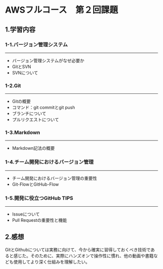 # AWSフルコース　第２回課題  
## 1.学習内容
### 1-1.バージョン管理システム
---
* バージョン管理システムがなぜ必要か  
* GitとSVN  
* SVNについて  
### 1-2.Git
---
* Gitの概要  
* コマンド：git commitとgit push  
* ブランチについて  
* プルリクエストについて
### 1-3.Markdown
---
* Markdown記法の概要
### 1-4.チーム開発におけるバージョン管理
---
* チーム開発におけるバージョン管理の重要性  
* Git-FlowとGitHub-Flow   
### 1-5.開発に役立つGitHub TIPS
---
* Issueについて  
* Pull Requestの重要性と機能
## 2.感想
GitとGithubについては実務に向けて、今から確実に習得しておくべき技術であると感じた。そのために、実際にハンズオンで操作性に慣れ、他の動画や書籍なども使用してより深く仕組みを理解したい。